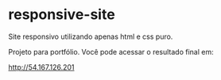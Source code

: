 # responsive-site
Site responsivo utilizando apenas html e css puro.


Projeto para portfólio. Você pode acessar o resultado final em:

http://54.167.126.201
